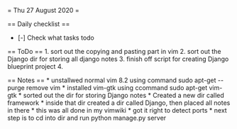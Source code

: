 = Thu 27 August 2020 =

== Daily checklist ==

* [-] Check what tasks todo

== ToDo ==
    1. sort out the copying and pasting part in vim
	2. sort out the Django dir for storing all django notes
	3. finish off script for creating Django blueprint project
	4. 

== Notes ==
    * unstallwed normal vim 8.2 using command sudo apt-get --purge remove vim
	* installed vim-gtk using ccommand sudo apt-get vim-gtk
	* sorted out the dir for storing Django notes
	* Created a new dir called framework
	* inside that dir created a dir called Django, then placed all notes in there
	* this was all done in my vimwiki
	* got it right to detect ports
	* next step is to cd into dir and run python manage.py server

